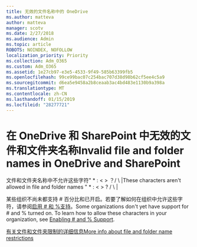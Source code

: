 ```yaml
---
title: 无效的文件名称中的 OneDrive
ms.author: matteva
author: matteva
manager: scotv
ms.date: 2/27/2018
ms.audience: Admin
ms.topic: article
ROBOTS: NOINDEX, NOFOLLOW
localization_priority: Priority
ms.collection: Adm_O365
ms.custom: Adm_O365
ms.assetid: 1e27cb97-e3e5-4533-9f49-585b63399fb5
ms.openlocfilehash: 99ce99bac07c254bac707d38d98b62cf5ee4c5a9
ms.sourcegitcommit: d6ea5e9458a2b8ceaab3ac4bd483e1130b9a398a
ms.translationtype: MT
ms.contentlocale: zh-CN
ms.lasthandoff: 01/15/2019
ms.locfileid: "28277721"
---
```

# <a name="invalid-file-and-folder-names-in-onedrive-and-sharepoint"></a><span data-ttu-id="c2a39-102">在 OneDrive 和 SharePoint 中无效的文件和文件夹名称</span><span class="sxs-lookup"><span data-stu-id="c2a39-102">Invalid file and folder names in OneDrive and SharePoint</span></span>

<span data-ttu-id="c2a39-p101">文件和文件夹名称中不允许这些字符" \* : \< \> ？/ \ |</span><span class="sxs-lookup"><span data-stu-id="c2a39-p101">These characters aren't allowed in file and folder names " \* : \< \> ? / \ |</span></span> 
  
<span data-ttu-id="c2a39-p102">某些组织不尚未都支持 # 百分比和已开启。若要了解如何在组织中允许这些字符，请参阅[启用 # 和 %支持](https://go.microsoft.com/fwlink/?linkid=862611)。</span><span class="sxs-lookup"><span data-stu-id="c2a39-p102">Some organizations don't yet have support for # and % turned on. To learn how to allow these characters in your organization, see [Enabling # and % Support](https://go.microsoft.com/fwlink/?linkid=862611).</span></span> 
  
[<span data-ttu-id="c2a39-107">有关文件和文件夹限制的详细信息</span><span class="sxs-lookup"><span data-stu-id="c2a39-107">More info about file and folder name restrictions</span></span>](https://go.microsoft.com/fwlink/?linkid=866430)
  

